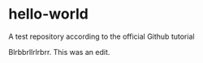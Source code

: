 # hello-world
A test repository according to the official Github tutorial

Blrbbrllrlrbrr. This was an edit.
